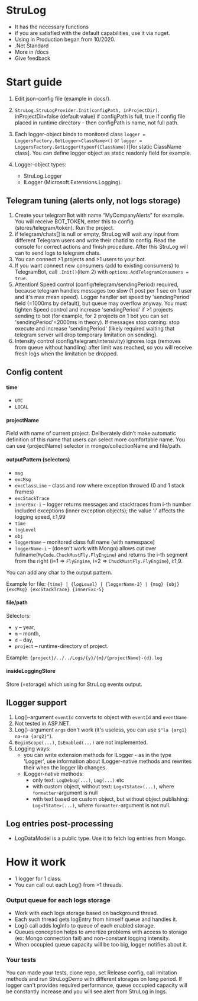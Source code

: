 # StruLog

- It has the necessary functions
- if you are satisfied with the default capabilities, use it via nuget.
- Using in Production began from 10/2020.
- .Net Standard
- More in /docs
- Give feedback

# Start guide

1. Edit json-config file (example in docs/).
2. `StruLog.StruLogProvider.Init(configPath, inProjectDir)`. inProjectDir=false (default value) if configPath is full, true if config file placed in runtime directory - then configPath is name, not full path.
3. Each logger-object binds to monitored class `logger = LoggersFactory.GetLogger<ClassName>()` or `logger = LoggersFactory.GetLogger(typeof(ClassName))`[for static ClassName class]. You can define logger object as static readonly field for example.
4. Logger-object types:

   - StruLog.Logger
   - ILogger (Microsoft.Extensions.Logging).

## Telegram tuning (alerts only, not logs storage)

1. Create your telegramBot with name “MyCompanyAlerts” for example. You will receive BOT_TOKEN, enter this to config (stores/telegram/token). Run the project.
2. if telegram/chats[] is null or empty, StruLog will wait any input from different Telegram users and write their chatId to config. Read the console for correct actions and finish procedure. After this StruLog will can to send logs to telegram chats.
3. You can connect >1 projects and >1 users to your bot.
4. If you want connect new consumers (add to existing consumers) to TelegramBot, call `.Init()`(item 2) with `options.AddTelegramConsumers = true`.
5. Attention! Speed control (config/telegram/sendingPeriod) required, because telegram handles messages too slow (1 post per 1 sec on 1 user and it's max mean speed). Logger handler set speed by 'sendingPeriod' field (=1000ms by default), but queue may overflow anyway. You must tighten Speed control and increase 'sendingPeriod' if >1 projects sending to bot (for example, for 2 projects on 1 bot you can set 'sendingPeriod'=2000ms in theory). If messages stop coming: stop execute and increase 'sendingPeriod' (likely required waiting that telegram server will drop temporary limitation on sending).
6. Intensity control (config/telegram/intensivity) ignores logs (removes from queue without handling) after limit was reached, so you will receive fresh logs when the limitation be dropped.

## Config content

#### time

- `UTC`
- `LOCAL`

#### projectName

Field with name of current project. Deliberately didn’t make automatic definition of this name that users can select more comfortable name.
You can use {projectName} selector in mongo/collectionName and file/path.

#### outputPattern (selectors)

- `msg`
- `excMsg`
- `excClassLine` – class and row where exception throwed (0 and 1 stack frames)
- `excStackTrace`
- `innerExc-i` – logger returns messages and stacktraces from i-th number included exceptions (inner exception objects); the value 'i' affects the logging speed, i:1,99
- `time`
- `logLevel`
- `obj`
- `loggerName` – monitored class full name (with namespace)
- `loggerName-i` – (doesn't work with Mongo) allows cut over fullname(`MyCode.ChuckMustFly.FlyEngine`) and returns the i-th segment from the right (i=1 => `FlyEngine`, i=2 => `ChuckMustFly.FlyEngine`), i:1,9.

You can add any char to the output pattern.

Example for file: `{time} | {logLevel} | {loggerName-2} | {msg} {obj} {excMsg} {excStackTrace} {innerExc-5}`

#### file/path

Selectors:

- `y` – year,
- `m` – month,
- `d` – day,
- `project` – runtime-directory of project.

Example: `{project}/../../Logs/{y}/{m}/{projectName}-{d}.log`

#### insideLoggingStore

Store (=storage) which using for StruLog events output.

## ILogger support

1. Log()-argument `eventId` converts to object with `eventId` and `eventName`
2. Not tested in ASP.NET.
3. Log()-argument `args` don't work (it's useless, you can use `$"la {arg1} na-na {arg2}"`).
4. `BeginScope(...)`, `IsEnabled(...)` are not implemented.
5. Logging ways:
   - you can write extension methods for ILogger - as in the type 'Logger', use information about ILogger-native methods and rewrites their when the logger lib changes.
   - ILogger-native methods:
     - only text: `LogDebug(...)`, `Log(...)` etc
     - with custom object, without text: `Log<TState>(...)`, where `formatter`-argument is null
     - with text based on custom object, but without object publishing: `Log<TState>(...)`, where `formatter`-argument is not null.

## Log entries post-processing

- LogDataModel is a public type. Use it to fetch log entries from Mongo.

# How it work

- 1 logger for 1 class.
- You can call out each Log() from >1 threads.

### Output queue for each logs storage

- Work with each logs storage based on background thread.
- Each such thread gets logEntry from himself queue and handles it.
- Log() call adds logInfo to queue of each enabled storage.
- Queues conception helps to amortize problems with access to storage (ex: Mongo connection fail) and non-constant logging intensity.
- When occupied queue capacity will be too big, logger notifies about it.

### Your tests

You can made your tests, clone repo, set Release config, call imitation methods and run StruLogDemo with different storages on long period. If logger can't provides required performance, queue occupied capacity will be constantly increase and you will see alert from StruLog in logs.
